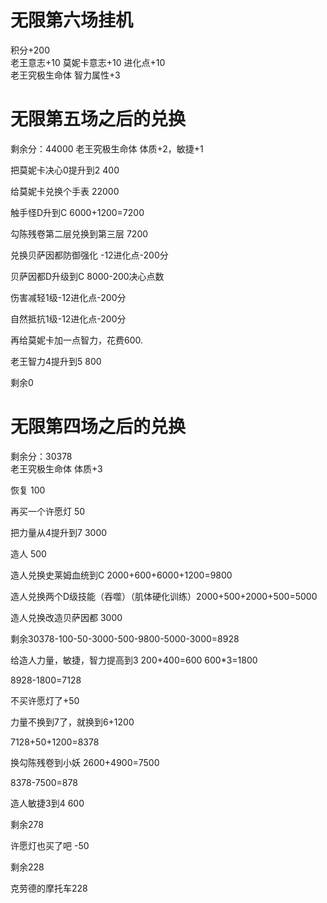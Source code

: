 # 无限第六场挂机
积分+200  
老王意志+10 莫妮卡意志+10 进化点+10  
老王究极生命体 智力属性+3  

# 无限第五场之后的兑换
剩余分：44000
老王究极生命体 体质+2，敏捷+1

把莫妮卡决心0提升到2 400

给莫妮卡兑换个手表 22000

触手怪D升到C 6000+1200=7200

勾陈残卷第二层兑换到第三层 7200

兑换贝萨因都防御强化 -12进化点-200分

贝萨因都D升级到C 8000-200决心点数

伤害减轻1级-12进化点-200分

自然抵抗1级-12进化点-200分

再给莫妮卡加一点智力，花费600.

老王智力4提升到5 800

剩余0

# 无限第四场之后的兑换
剩余分：30378  
老王究极生命体 体质+3

恢复 100

再买一个许愿灯 50

把力量从4提升到7 3000

造人 500

造人兑换史莱姆血统到C 2000+600+6000+1200=9800

造人兑换两个D级技能（吞噬）（肌体硬化训练）2000+500+2000+500=5000

造人兑换改造贝萨因都 3000

剩余30378-100-50-3000-500-9800-5000-3000=8928

给造人力量，敏捷，智力提高到3 200+400=600 600*3=1800

8928-1800=7128

不买许愿灯了+50

力量不换到7了，就换到6+1200

7128+50+1200=8378

换勾陈残卷到小妖 2600+4900=7500

8378-7500=878

造人敏捷3到4 600

剩余278

许愿灯也买了吧 -50

剩余228

克劳德的摩托车228